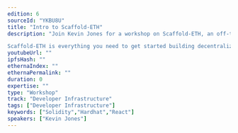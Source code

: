 ```yaml
---
edition: 6
sourceId: "YKBU8U"
title: "Intro to Scaffold-ETH"
description: "Join Kevin Jones for a workshop on Scaffold-ETH, an off-the-shelf stack for rapid prototyping on Ethereum, giving developers access to state-of-the-art tools to quickly learn and ship an Ethereum-based dapp.

Scaffold-ETH is everything you need to get started building decentralized applications powered by smart contracts. Learn more at https://github.com/scaffold-eth/scaffold-eth"
youtubeUrl: ""
ipfsHash: ""
ethernaIndex: ""
ethernaPermalink: ""
duration: 0
expertise: ""
type: "Workshop"
track: "Developer Infrastructure"
tags: ["Developer Infrastructure"]
keywords: ["Solidity","Hardhat","React"]
speakers: ["Kevin Jones"]
---
```

